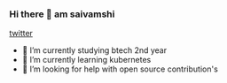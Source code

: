 ### Hi there 👋 am saivamshi
[twitter](https://twitter.com/saivamshi_88)
- 📖 I’m currently studying  btech 2nd year
- 🌱 I’m currently learning kubernetes
- 🤔 I’m looking for help with open source contribution's


